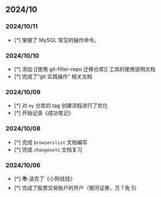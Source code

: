 ## 2024/10

### 2024/10/11

- [*] 掌握了 MySQL 常见的操作命令。

### 2024/10/10

- [*] 添加 [[使用 git-filter-repo 迁移仓库]] 工具的使用说明文档
- [*] 完成了“git 实践操作” 相关文档

### 2024/10/09

- [*] 对 `my` 仓库的 tag 创建流程进行了优化
- [*] 开始记录《成功笔记》

### 2024/10/08

- [*] 完成 `browserslist` 文档编写
- [*] 完成 `changesets` 文档复习

### 2024/10/06

- [*] 📚 读完了《小狗钱钱》 
- [*] 完成了股票交易账户的开户（银河证券，万 1 免 5）
